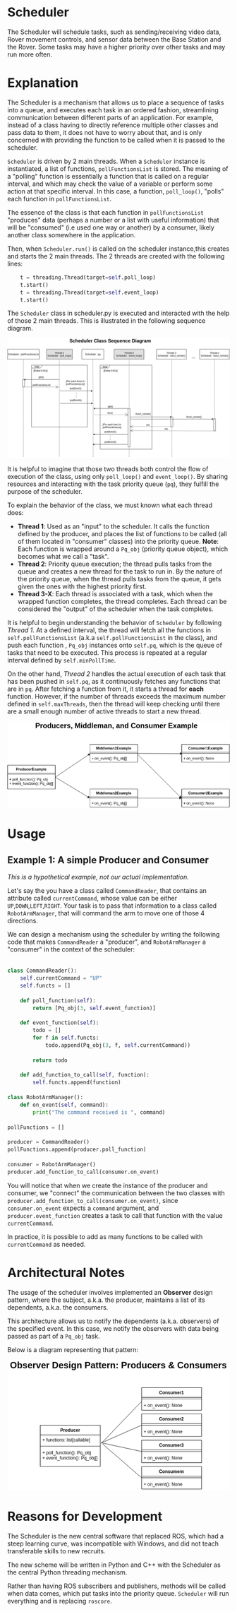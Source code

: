 # Scheduler

The Scheduler will schedule tasks, such as sending/receiving video data, Rover movement controls, and sensor data between the Base Station and the Rover. Some tasks may have a higher priority over other tasks and may run more often.

# Explanation

The Scheduler is a mechanism that allows us to place a sequence of tasks into a queue, and executes each task in an ordered fashion, streamlining communication between different parts of an application. For example, instead of a class having to directly reference multiple other classes and pass data to them, it does not have to worry about that, and is only concerned with providing the function to be called when it is passed to the scheduler. 

`Scheduler` is driven by 2 main threads. When a `Scheduler` instance is instantiated, a list of functions, `pollFunctionsList` is stored. The meaning of a "polling" function is essentially a function that is called on a regular interval, and which may check the value of a variable or perform some action at that specific interval. In this case, a function, `poll_loop()`, "polls" each function in `pollFunctionsList`. 

The essence of the class is that each function in `pollFunctionsList` "produces" data (perhaps a number or a list with useful information) that will be "consumed" (i.e used one way or another) by a consumer, likely another class somewhere in the application. 

Then, when `Scheduler.run()` is called on the scheduler instance,this creates and starts the 2 main threads. The 2 threads are created with the following lines:

```python
	t = threading.Thread(target=self.poll_loop)
	t.start()
	t = threading.Thread(target=self.event_loop)
	t.start()
```

The `Scheduler` class in scheduler.py is executed and interacted with the help of those 2 main threads. This is illustrated in the following sequence diagram.

![Scheduler Sequence Diagram](images/scheduler_sequence_diagram.png)

It is helpful to imagine that those two threads both control the flow of execution of the class, using only `poll_loop()` and `event_loop()`. By sharing resources and interacting with the task priority queue (`pq`), they fulfill the purpose of the scheduler.

To explain the behavior of the class, we must known what each thread does:
- **Thread 1**: Used as an "input" to the scheduler. It calls the function defined by the producer, and places the list of functions to be called (all of them located in "consumer" classes) into the priority queue. **Note**: Each function is wrapped around a `Pq_obj` (priority queue object), which becomes what we call a "task".
- **Thread 2**: Priority queue execution; the thread pulls tasks from the queue and creates a new thread for the task to run in. By the nature of the priority queue, when the thread pulls tasks from the queue, it gets given the ones with the highest priority first.
- **Thread 3-X**: Each thread is associated with a task, which when the wrapped function completes, the thread completes. Each thread can be considered the "output" of the scheduler when the task completes.


It is helpful to begin understanding the behavior of `Scheduler` by following _Thread 1_. At a defined interval, the thread will fetch all the functions in `self.pollFunctionsList` (a.k.a `self.pollFunctionsList` in the class), and push each function , `Pq_obj` instances onto `self.pq`, which is the queue of tasks that need to be executed. This process is repeated at a regular interval defined by `self.minPollTime`.

On the other hand, _Thread 2_ handles the actual execution of each task that has been pushed in `self.pq`, as it continuously fetches any functions that are in `pq`. After fetching a function from it, it starts a thread for **each** function. However, if the number of threads exceeds the maximum number defined in `self.maxThreads`, then the thread will keep checking until there are a small enough number of active threads to start a new thread.

![Scheduler Example Diagram](images/scheduler_example.png)

# Usage

## Example 1: A simple Producer and Consumer

*This is a hypothetical example, not our actual implementation.*

Let's say the you have a class called `CommandReader`, that contains an attribute called `currentCommand`, whose value can be either `UP`,`DOWN`,`LEFT`,`RIGHT`. Your task is to pass that information to a class called `RobotArmManager`, that will command the arm to move one of those 4 directions. 

We can design a mechanism using the scheduler by writing the following code that makes `CommandReader` a "producer", and `RobotArmManager` a "consumer" in the context of the scheduler:

```python

class CommandReader():
	self.currentCommand = "UP"
	self.functs = []

	def poll_function(self):
		return [Pq_obj(3, self.event_function)]

	def event_function(self):
		todo = []
		for f in self.functs:
			todo.append(Pq_obj(3, f, self.currentCommand))

		return todo

	def add_function_to_call(self, function):
		self.functs.append(function)

class RobotArmManager():
	def on_event(self, command):
		print("The command received is ", command)

pollFunctions = []

producer = CommandReader()
pollFunctions.append(producer.poll_function)

consumer = RobotArmManager()
producer.add_function_to_call(consumer.on_event)

```

You will notice that when we create the instance of the producer and consumer, we "connect" the communication between the two classes with `producer.add_function_to_call(consumer.on_event)`, since `consumer.on_event` expects a `command` argument, and `producer.event_function` creates a task to call that function with the value `currentCommand`. 

In practice, it is possible to add as many functions to be called with `currentCommand` as needed. 

# Architectural Notes

The usage of the scheduler involves implemented an **Observer** design pattern, where the subject, a.k.a. the producer, maintains a list of its dependents, a.k.a. the consumers.

This architecture allows us to notify the dependents (a.k.a. observers) of the specified event. In this case, we notify the observers with data being passed as part of a `Pq_obj` task.

Below is a diagram representing that pattern:

![Scheduler observer pattern](images/scheduler_observer_pattern.png)

# Reasons for Development

The Scheduler is the new central software that replaced ROS, which had a steep learning curve, was incompatible with Windows, and did not teach transferable skills to new recruits.

The new scheme will be written in Python and C++ with the Scheduler as the central Python threading mechanism.

Rather than having ROS subscribers and publishers, methods will be called when data comes, which put tasks into the priority queue. `Scheduler` will run everything and is replacing `roscore`.
